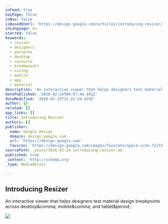 ```yaml
---
inFeed: true
hasPage: false
inNav: false
isBasedOnUrl: 'https://design.google.com/articles/introducing-resizer/'
inLanguage: en
starred: false
keywords:
  - resizer
  - designers
  - patterns
  - desktop
  - resource
  - breakpoints
  - sizing
  - mobile
  - app
  - material
description: 'An interactive viewer that helps designers test material design breakpoints across desktop, mobile, and tablet.'
datePublished: '2016-02-24T08:07:44.491Z'
dateModified: '2016-02-23T21:22:24.429Z'
author: []
related: []
app_links: []
title: Introducing Resizer
authors: []
publisher:
  name: Google Design
  domain: design.google.com
  url: 'https://design.google.com'
  favicon: 'https://design.google.com/images/favicons/apple-icon-72x72.png'
sourcePath: _posts/2016-02-24-introducing-resizer.md
published: true
_context: 'http://schema.org'
_type: MediaObject

---
```

<article style=""><h1>Introducing Resizer</h1><p>An interactive viewer that helps designers test material design breakpoints across desktop&amp;comma; mobile&amp;comma; and tablet&amp;period;</p><img src="https://g-design.storage.googleapis.com/production/v5/assets/resizer-share.png" /></article>